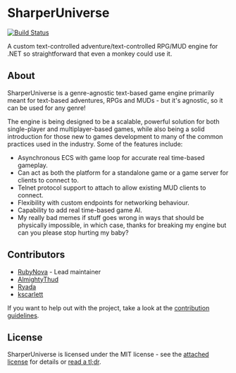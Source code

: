 # SharperUniverse

[![Build Status](https://travis-ci.org/RubyNova/SharperUniverse.svg?branch=master)](https://travis-ci.org/RubyNova/SharperUniverse)

A custom text-controlled adventure/text-controlled RPG/MUD engine for .NET so straightforward that even a monkey could use it.

## About

SharperUniverse is a genre-agnostic text-based game engine primarily meant for text-based adventures, RPGs and MUDs - but it's agnostic, so it can be used for any genre!

The engine is being designed to be a scalable, powerful solution for both single-player and multiplayer-based games, while also being a solid introduction for those new to games development to many of the common practices used in the industry. Some of the features include:

* Asynchronous ECS with game loop for accurate real time-based gameplay.
* Can act as both the platform for a standalone game or a game server for clients to connect to.
* Telnet protocol support to attach to allow existing MUD clients to connect.
* Flexibility with custom endpoints for networking behaviour.
* Capability to add real time-based game AI.
* My really bad memes if stuff goes wrong in ways that should be physically impossible, in which case, thanks for breaking my engine but can you please stop hurting my baby?

<!--## Getting Started

**this is coming soon**

```cs
Foo();
```
-->

## Contributors

* [RubyNova](https://github.com/RubyNova) - Lead maintainer
* [AlmightyThud](https://github.com/JasonHughes94)
* [Ryada](https://github.com/ryadaproductions)
* [kscarlett](https://github.com/kscarlett)

If you want to help out with the project, take a look at the [contribution guidelines](CONTRIBUTING.md).

## License

SharperUniverse is licensed under the MIT license - see the [attached license](LICENSE.txt) for details or [read a tl;dr](https://tldrlegal.com/license/mit-license).
